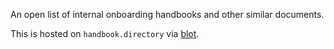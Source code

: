 An open list of internal onboarding handbooks and other similar documents.

This is hosted on `handbook.directory` via [blot](https://github.com/davidmerfield/Blot).

